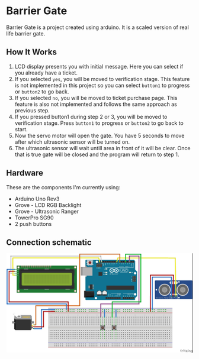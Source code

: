 # Barrier Gate

Barrier Gate is a project created using arduino. It is a scaled version of real life barrier gate.

## How It Works

1. LCD display presents you with initial message. Here you can select if you already have a ticket.
2. If you selected `yes`, you will be moved to verification stage. This feature is not implemented in this project so you can select `button1` to progress or `button2` to go back.
3. If you selected `no`, you will be moved to ticket purchase page. This feature is also not implemented and follows the same approach as previous step.
4. If you pressed button1 during step 2 or 3, you will be moved to verification stage. Press `button1` to progress or `button2` to go back to start.
5. Now the servo motor will open the gate. You have 5 seconds to move after which ultrasonic sensor will be turned on.
6. The ultrasonic sensor will wait untill area in front of it will be clear. Once that is true gate will be closed and the program will return to step 1.

## Hardware

These are the components I'm currently using:

- Arduino Uno Rev3
- Grove - LCD RGB Backlight
- Grove - Ultrasonic Ranger
- TowerPro SG90
- 2 push buttons

## Connection schematic

![SCHEMATIC !](barrier-gate.jpg)

